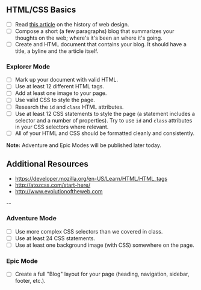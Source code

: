 ## HTML/CSS Basics

- [ ] Read [this article](http://blog.froont.com/brief-history-of-web-design-for-designers/) on the history of web design.
- [ ] Compose a short (a few paragraphs) blog that summarizes your thoughts on the web; where's it's been an where it's going.
- [ ] Create and HTML document that contains your blog. It should have a title, a byline and the article itself.

### Explorer Mode

- [ ] Mark up your document with valid HTML.
- [ ] Use at least 12 different HTML tags.
- [ ] Add at least one image to your page.
- [ ] Use valid CSS to style the page.
- [ ] Research the `id` and `class` HTML attributes.
- [ ] Use at least 12 CSS statements to style the page (a statement includes a selector and a number of properties). Try to use `id` and `class` attributes in your CSS selectors where relevant.
- [ ] All of your HTML and CSS should be formatted cleanly and consistently.

**Note:** Adventure and Epic Modes will be published later today.

## Additional Resources

* https://developer.mozilla.org/en-US/Learn/HTML/HTML_tags
* http://atozcss.com/start-here/
* http://www.evolutionoftheweb.com

--

### Adventure Mode

- [ ] Use more complex CSS selectors than we covered in class.
- [ ] Use at least 24 CSS statements.
- [ ] Use at least one background image (with CSS) somewhere on the page.

### Epic Mode

- [ ] Create a full "Blog" layout for your page (heading, navigation, sidebar, footer, etc.).
